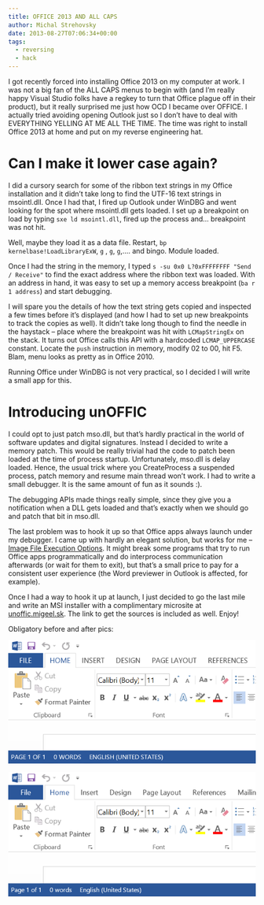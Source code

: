 ```yaml
---
title: OFFICE 2013 AND ALL CAPS
author: Michal Strehovsky
date: 2013-08-27T07:06:34+00:00
tags:
  - reversing
  - hack
---
```

I got recently forced into installing Office 2013 on my computer at work. I was not a big fan of the ALL CAPS menus to begin with (and I&#8217;m really happy Visual Studio folks have a regkey to turn that Office plague off in their product), but it really surprised me just how OCD I became over OFFICE. I actually tried avoiding opening Outlook just so I don&#8217;t have to deal with EVERYTHING YELLING AT ME ALL THE TIME. The time was right to install Office 2013 at home and put on my reverse engineering hat.

# Can I make it lower case again?

I did a cursory search for some of the ribbon text strings in my Office installation and it didn&#8217;t take long to find the UTF-16 text strings in msointl.dll. Once I had that, I fired up Outlook under WinDBG and went looking for the spot where msointl.dll gets loaded. I set up a breakpoint on load by typing `sxe ld msointl.dll`, fired up the process and&#8230; breakpoint was not hit.

Well, maybe they load it as a data file. Restart, `bp kernelbase!LoadLibraryExW`, `g` , `g`, `g`,&#8230;. and bingo. Module loaded.

Once I had the string in the memory, I typed `s -su 0x0 L?0xFFFFFFFF "Send / Receive"` to find the exact address where the ribbon text was loaded. With an address in hand, it was easy to set up a memory access breakpoint (`ba r 1 address`) and start debugging.

I will spare you the details of how the text string gets copied and inspected a few times before it&#8217;s displayed (and how I had to set up new breakpoints to track the copies as well). It didn&#8217;t take long though to find the needle in the haystack &#8211; place where the breakpoint was hit with `LCMapStringEx` on the stack. It turns out Office calls this API with a hardcoded `LCMAP_UPPERCASE` constant. Locate the `push` instruction in memory, modify 02 to 00, hit F5. Blam, menu looks as pretty as in Office 2010. 

Running Office under WinDBG is not very practical, so I decided I will write a small app for this.

# Introducing unOFFIC

I could opt to just patch mso.dll, but that&#8217;s hardly practical in the world of software updates and digital signatures. Instead I decided to write a memory patch. This would be really trivial had the code to patch been loaded at the time of process startup. Unfortunately, mso.dll is delay loaded. Hence, the usual trick where you CreateProcess a suspended process, patch memory and resume main thread won&#8217;t work. I had to write a small debugger. It is the same amount of fun as it sounds :).

The debugging APIs made things really simple, since they give you a notification when a DLL gets loaded and that&#8217;s exactly when we should go and patch that bit in mso.dll.

The last problem was to hook it up so that Office apps always launch under my debugger. I came up with hardly an elegant solution, but works for me &#8211; [Image File Execution Options][1]. It might break some programs that try to run Office apps programmatically and do interprocess communication afterwards (or wait for them to exit), but that&#8217;s a small price to pay for a consistent user experience (the Word previewer in Outlook is affected, for example).

Once I had a way to hook it up at launch, I just decided to go the last mile and write an MSI installer with a complimentary microsite at [unoffic.migeel.sk][2]. The link to get the sources is included as well. Enjoy!

Obligatory before and after pics:

![Before](before.png)

![After](after.png)

 [1]: http://blogs.msdn.com/b/greggm/archive/2005/02/21/377663.aspx
 [2]: http://unoffic.migeel.sk
